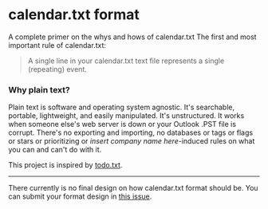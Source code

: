 # calendar.txt format
A complete primer on the whys and hows of calendar.txt
The first and most important rule of calendar.txt:

> A single line in your calendar.txt text file represents a single (repeating) event.

### Why plain text?
Plain text is software and operating system agnostic. It's searchable, portable, lightweight, and easily manipulated. It's unstructured. It works when someone else's web server is down or your Outlook .PST file is corrupt. There's no exporting and importing, no databases or tags or flags or stars or prioritizing or _insert company name here_-induced rules on what you can and can't do with it.

This project is inspired by [todo.txt](https://github.com/todotxt/todo.txt).

---

There currently is no final design on how calendar.txt format should be. You can submit your format design in [this issue](https://github.com/murtezayesil/calendar.txt/issues/1).
